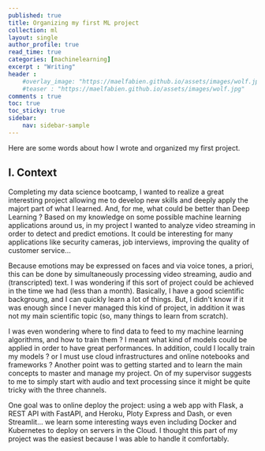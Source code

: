 ```yaml
---
published: true
title: Organizing my first ML project
collection: ml
layout: single
author_profile: true
read_time: true
categories: [machinelearning]
excerpt : "Writing"
header :
    #overlay_image: "https://maelfabien.github.io/assets/images/wolf.jpg"
    #teaser : "https://maelfabien.github.io/assets/images/wolf.jpg"
comments : true
toc: true
toc_sticky: true
sidebar:
    nav: sidebar-sample
---
```


<!--src="https://cdn.mathjax.org/mathjax/latest/MathJax.js?config=TeX-MML-AM_CHTML">
</script> -->

Here are some words about how I wrote and organized my first project.

## I. Context

Completing my data science bootcamp, I wanted to realize a great interesting project allowing me to develop new skills and deeply apply the majort part of what I learned. And, for me, what could be better than Deep Learning ? Based on my knowledge on some possible machine learning applications around us, in my project I wanted to analyze video streaming in order to detect and predict emotions. It could be interesting for many applications like security cameras, job interviews, improving the quality of customer service...

Because emotions may be expressed on faces and via voice tones, a priori, this can be done by simultaneously processing video streaming, audio and (transcripted) text. I was wondering if this sort of project could be achieved in the time we had (less than a month). Basically, I have a good scientific backgroung, and I can quickly learn a lot of things. But, I didn't know if it was enough since I never managed this kind of project, in addition it was not my main scientific topic (so, many things to learn from scratch).

I was even wondering where to find data to feed to my machine learning algorithms, and how to train them ? I meant what kind of models could be applied in order to have great performances. In addition, could I locally train my models ? or I must use cloud infrastructures and online notebooks and frameworks ? Another point was to getting started and to learn the main concepts to master and manage my project. On of my supervisor suggests to me to simply start with audio and text processing since it might be quite tricky with the three channels.

One goal was to online deploy the project: using a web app with Flask, a REST API with FastAPI, and Heroku, Ploty Express and Dash, or even Streamlit... we learn some interesting ways even including Docker and Kubernetes to deploy on servers in the Cloud. I thought this part of my project was the easiest because I was able to handle it comfortably.
